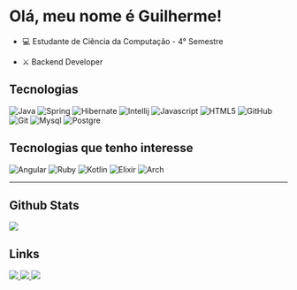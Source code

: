 # Olá, meu nome é Guilherme! 

- 💻 Estudante de Ciência da Computação - 4° Semestre

- ⚔️ Backend Developer

## Tecnologias  

<div align="left">
  <img alt="Java" src="https://img.shields.io/badge/Java-ED8B00?style=for-the-badge&logo=openjdk&logoColor=blue" img>
  <img alt="Spring" src="https://img.shields.io/badge/spring-%236DB33F.svg?style=for-the-badge&logo=spring&logoColor=white" img>
  <img alt="Hibernate" src="https://img.shields.io/badge/Hibernate-59666C?style=for-the-badge&logo=Hibernate&logoColor=white" img>
  <img alt="Intellij" src="https://img.shields.io/badge/IntelliJIDEA-000000.svg?style=for-the-badge&logo=intellij-idea&logoColor=white" img>
  <img alt="Javascript" src="https://img.shields.io/badge/javascript-%23323330.svg?style=for-the-badge&logo=javascript&logoColor=%23F7DF1E" img>
  <img alt="HTML5" src="https://img.shields.io/badge/html5-%23E34F26.svg?style=for-the-badge&logo=html5&logoColor=white" img>
  <img alt="GitHub" src="https://img.shields.io/badge/github-100000?style=for-the-badge&logo=github" img>
  <img alt="Git" src="https://img.shields.io/badge/git-100000?style=for-the-badge&logo=git" img>
  <img alt="Mysql" src="https://img.shields.io/badge/mysql-%2300f.svg?style=for-the-badge&logo=mysql&logoColor=white" img>
  <img alt=Postgre src="https://img.shields.io/badge/postgres-%23316192.svg?style=for-the-badge&logo=postgresql&logoColor=white" img>
</div>

## Tecnologias que tenho interesse

<div>
<img alt="Angular" src="https://img.shields.io/badge/angular-%23DD0031.svg?style=for-the-badge&logo=angular&logoColor=white" img>
<img alt="Ruby" src="https://img.shields.io/badge/ruby-%23CC342D.svg?style=for-the-badge&logo=ruby&logoColor=white" img>
<img alt="Kotlin" src="https://img.shields.io/badge/kotlin-%237F52FF.svg?style=for-the-badge&logo=kotlin&logoColor=white" img>
<img alt="Elixir" src="https://img.shields.io/badge/elixir-%234B275F.svg?style=for-the-badge&logo=elixir&logoColor=white" img>
<img alt="Arch" src="https://img.shields.io/badge/Arch%20Linux-1793D1?logo=arch-linux&logoColor=fff&style=for-the-badge" img>
</div>
<hr height="1">

## Github Stats 

![](https://github-readme-stats.vercel.app/api/top-langs/?username=guissimoess&theme=onedark&hide_border=false&include_all_commits=true&count_private=true&layout=compact)


## Links

<div align="left">
  <a href = "mailto:guilhermessimoescontato@gmail.com"><img src="https://img.shields.io/badge/Gmail-D14836?style=for-the-badge&logo=gmail&logoColor=white" img>
  <a href = "https://www.linkedin.com/in/guissimoes/"><img src="https://img.shields.io/badge/linkedin-%230077B5.svg?style=for-the-badge&logo=linkedin&logoColor=white" img>
  <a href = "https://discord.com/users/840008112608903188"><img src="https://img.shields.io/badge/Discord-%235865F2.svg?style=for-the-badge&logo=discord&logoColor=white" img>
    
</div>
